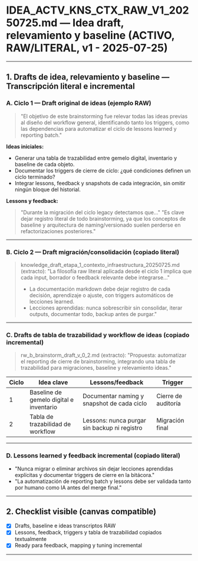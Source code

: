 # IDEA_ACTV_KNS_CTX_RAW_V1_20250725.md — Idea draft, relevamiento y baseline (ACTIVO, RAW/LITERAL, v1 - 2025-07-25)

---

## 1. Drafts de idea, relevamiento y baseline — Transcripción literal e incremental

### A. Ciclo 1 — Draft original de ideas (ejemplo RAW)
> "El objetivo de este brainstorming fue relevar todas las ideas previas al diseño del workflow general, identificando tanto los triggers, como las dependencias para automatizar el ciclo de lessons learned y reporting batch."

**Ideas iniciales:**
- Generar una tabla de trazabilidad entre gemelo digital, inventario y baseline de cada objeto.
- Documentar los triggers de cierre de ciclo: ¿qué condiciones definen un ciclo terminado?
- Integrar lessons, feedback y snapshots de cada integración, sin omitir ningún bloque del historial.

**Lessons y feedback:**
> "Durante la migración del ciclo legacy detectamos que..."
> "Es clave dejar registro literal de todo brainstorming, ya que los conceptos de baseline y arquitectura de naming/versionado suelen perderse en refactorizaciones posteriores."

---

### B. Ciclo 2 — Draft migración/consolidación (copiado literal)
> knowledge_draft_etapa_1_contexto_infraestructura_20250725.md (extracto):
> "La filosofía raw literal aplicada desde el ciclo 1 implica que cada input, borrador o feedback relevante debe integrarse..."
> - La documentación markdown debe dejar registro de cada decisión, aprendizaje o ajuste, con triggers automáticos de lecciones learned.
> - Lecciones aprendidas: nunca sobrescribir sin consolidar, iterar outputs, documentar todo, backup antes de purgar."

---

### C. Drafts de tabla de trazabilidad y workflow de ideas (copiado incremental)
> rw_b_brainstorm_draft_v_0_2.md (extracto):
> "Propuesta: automatizar el reporting de cierre de brainstorming, integrando una tabla de trazabilidad para migraciones, baseline y relevamiento ideas."

| Ciclo | Idea clave                               | Lessons/feedback                                | Trigger             |
|-------|------------------------------------------|------------------------------------------------|---------------------|
| 1     | Baseline de gemelo digital e inventario  | Documentar naming y snapshot de cada ciclo      | Cierre de auditoría |
| 2     | Tabla de trazabilidad de workflow        | Lessons: nunca purgar sin backup ni registro    | Migración final     |

---

### D. Lessons learned y feedback incremental (copiado literal)
- "Nunca migrar o eliminar archivos sin dejar lecciones aprendidas explícitas y documentar triggers de cierre en la bitácora."
- "La automatización de reporting batch y lessons debe ser validada tanto por humano como IA antes del merge final."

---

## 2. Checklist visible (canvas compatible)
- [x] Drafts, baseline e ideas transcriptos RAW
- [x] Lessons, feedback, triggers y tabla de trazabilidad copiados textualmente
- [x] Ready para feedback, mapping y tuning incremental

---

